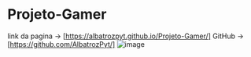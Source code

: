 # Projeto-Gamer
link da pagina -> [https://albatrozpyt.github.io/Projeto-Gamer/]
GitHub -> [https://github.com/AlbatrozPyt/]
![image](https://user-images.githubusercontent.com/115594555/227743918-15141309-2c0d-4f52-b54f-1b6ef32459af.png)
